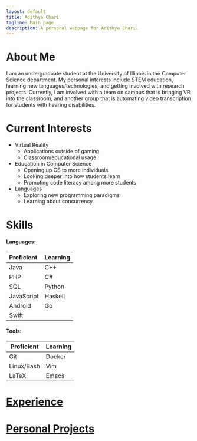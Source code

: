 ```yaml
---
layout: default
title: Adithya Chari
tagline: Main page
description: A personal webpage for Adithya Chari.
---
```


# About Me
I am an undergraduate student at the University of Illinois in the Computer Science department. My personal interests include STEM education, learning new languages/technologies, and getting involved with research projects. Currently, I am involved with a team on campus that is bringing VR into the classroom, and another group that is automating video transcription for students with hearing disabilities.



# Current Interests

- Virtual Reality
  - Applications outside of gaming
  - Classroom/educational usage
- Education in Computer Science
  - Opening up CS to more individuals
  - Looking deeper into how students learn
  - Promoting code literacy among more students
- Languages
  - Exploring new programming paradigms
  - Learning about concurrency


# Skills

#### Languages: 
| Proficient | Learning |
| :--------- | :------- |
| Java       | C++      |
| PHP        | C#       |
| SQL        | Python   |
| JavaScript | Haskell  |
| Android    | Go       |
| Swift      |          |



#### Tools: 
| Proficient | Learning |
| ---------- | -------- |
| Git        | Docker   |
| Linux/Bash | Vim      |
| LaTeX      | Emacs    |

# [Experience](pages/experience.md)

# [Personal Projects](pages/projects.md)